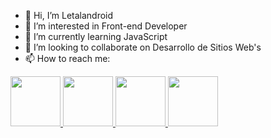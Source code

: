 - 👋 Hi, I’m Letalandroid
- 👀 I’m interested in Front-end Developer
- 🌱 I’m currently learning JavaScript
- 💞️ I’m looking to collaborate on Desarrollo de Sitios Web's
- 📫 How to reach me:

<div>
  <a href="https://twitter.com/letalandroid" target="_blank">
    <img src="https://yt3.ggpht.com/a/AGF-l7-reQpFnVI_3C-gqR3-tC9wlkNOe8q3gkCYQA=s900-c-k-c0xffffffff-no-rj-mo" width="80px">
  </a>
  <a href="https://www.instagram.com/carlosj_mm/" target="_blank">
    <img src="https://upload.wikimedia.org/wikipedia/commons/thumb/e/e7/Instagram_logo_2016.svg/1024px-Instagram_logo_2016.svg.png" width="80px">
  </a>
  <a href="https://www.twitch.tv/letalandroid" target="_blank">
    <img src="https://clipartcraft.com/images/twitch-logo-png-round-2.png" width="80px">
  </a>
  <a href="https://www.youtube.com/channel/UCxO21Lt_MNFx2Plq13UHO-A" target="_blank">
    <img src="https://www.quelmastermarketing.fr/wp-content/uploads/2020/10/youtube-logo-1024x1024.png" width="80px">
  </a>
</div>
<!---
Letalandroid/Letalandroid is a ✨ special ✨ repository because its `README.md` (this file) appears on your GitHub profile.
You can click the Preview link to take a look at your changes.
--->
